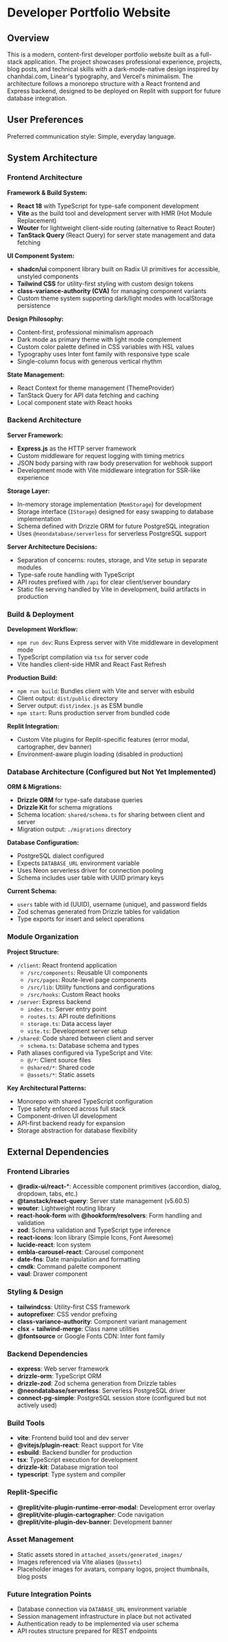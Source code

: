 # Developer Portfolio Website

## Overview

This is a modern, content-first developer portfolio website built as a full-stack application. The project showcases professional experience, projects, blog posts, and technical skills with a dark-mode-native design inspired by chanhdai.com, Linear's typography, and Vercel's minimalism. The architecture follows a monorepo structure with a React frontend and Express backend, designed to be deployed on Replit with support for future database integration.

## User Preferences

Preferred communication style: Simple, everyday language.

## System Architecture

### Frontend Architecture

**Framework & Build System:**
- **React 18** with TypeScript for type-safe component development
- **Vite** as the build tool and development server with HMR (Hot Module Replacement)
- **Wouter** for lightweight client-side routing (alternative to React Router)
- **TanStack Query** (React Query) for server state management and data fetching

**UI Component System:**
- **shadcn/ui** component library built on Radix UI primitives for accessible, unstyled components
- **Tailwind CSS** for utility-first styling with custom design tokens
- **class-variance-authority (CVA)** for managing component variants
- Custom theme system supporting dark/light modes with localStorage persistence

**Design Philosophy:**
- Content-first, professional minimalism approach
- Dark mode as primary theme with light mode complement
- Custom color palette defined in CSS variables with HSL values
- Typography uses Inter font family with responsive type scale
- Single-column focus with generous vertical rhythm

**State Management:**
- React Context for theme management (ThemeProvider)
- TanStack Query for API data fetching and caching
- Local component state with React hooks

### Backend Architecture

**Server Framework:**
- **Express.js** as the HTTP server framework
- Custom middleware for request logging with timing metrics
- JSON body parsing with raw body preservation for webhook support
- Development mode with Vite middleware integration for SSR-like experience

**Storage Layer:**
- In-memory storage implementation (`MemStorage`) for development
- Storage interface (`IStorage`) designed for easy swapping to database implementation
- Schema defined with Drizzle ORM for future PostgreSQL integration
- Uses `@neondatabase/serverless` for serverless PostgreSQL support

**Server Architecture Decisions:**
- Separation of concerns: routes, storage, and Vite setup in separate modules
- Type-safe route handling with TypeScript
- API routes prefixed with `/api` for clear client/server boundary
- Static file serving handled by Vite in development, build artifacts in production

### Build & Deployment

**Development Workflow:**
- `npm run dev`: Runs Express server with Vite middleware in development mode
- TypeScript compilation via `tsx` for server code
- Vite handles client-side HMR and React Fast Refresh

**Production Build:**
- `npm run build`: Bundles client with Vite and server with esbuild
- Client output: `dist/public` directory
- Server output: `dist/index.js` as ESM bundle
- `npm start`: Runs production server from bundled code

**Replit Integration:**
- Custom Vite plugins for Replit-specific features (error modal, cartographer, dev banner)
- Environment-aware plugin loading (disabled in production)

### Database Architecture (Configured but Not Yet Implemented)

**ORM & Migrations:**
- **Drizzle ORM** for type-safe database queries
- **Drizzle Kit** for schema migrations
- Schema location: `shared/schema.ts` for sharing between client and server
- Migration output: `./migrations` directory

**Database Configuration:**
- PostgreSQL dialect configured
- Expects `DATABASE_URL` environment variable
- Uses Neon serverless driver for connection pooling
- Schema includes user table with UUID primary keys

**Current Schema:**
- `users` table with id (UUID), username (unique), and password fields
- Zod schemas generated from Drizzle tables for validation
- Type exports for insert and select operations

### Module Organization

**Project Structure:**
- `/client`: React frontend application
  - `/src/components`: Reusable UI components
  - `/src/pages`: Route-level page components
  - `/src/lib`: Utility functions and configurations
  - `/src/hooks`: Custom React hooks
- `/server`: Express backend
  - `index.ts`: Server entry point
  - `routes.ts`: API route definitions
  - `storage.ts`: Data access layer
  - `vite.ts`: Development server setup
- `/shared`: Code shared between client and server
  - `schema.ts`: Database schema and types
- Path aliases configured via TypeScript and Vite:
  - `@/*`: Client source files
  - `@shared/*`: Shared code
  - `@assets/*`: Static assets

**Key Architectural Patterns:**
- Monorepo with shared TypeScript configuration
- Type safety enforced across full stack
- Component-driven UI development
- API-first backend ready for expansion
- Storage abstraction for database flexibility

## External Dependencies

### Frontend Libraries
- **@radix-ui/react-***: Accessible component primitives (accordion, dialog, dropdown, tabs, etc.)
- **@tanstack/react-query**: Server state management (v5.60.5)
- **wouter**: Lightweight routing library
- **react-hook-form** with **@hookform/resolvers**: Form handling and validation
- **zod**: Schema validation and TypeScript type inference
- **react-icons**: Icon library (Simple Icons, Font Awesome)
- **lucide-react**: Icon system
- **embla-carousel-react**: Carousel component
- **date-fns**: Date manipulation and formatting
- **cmdk**: Command palette component
- **vaul**: Drawer component

### Styling & Design
- **tailwindcss**: Utility-first CSS framework
- **autoprefixer**: CSS vendor prefixing
- **class-variance-authority**: Component variant management
- **clsx** + **tailwind-merge**: Class name utilities
- **@fontsource** or Google Fonts CDN: Inter font family

### Backend Dependencies
- **express**: Web server framework
- **drizzle-orm**: TypeScript ORM
- **drizzle-zod**: Zod schema generation from Drizzle tables
- **@neondatabase/serverless**: Serverless PostgreSQL driver
- **connect-pg-simple**: PostgreSQL session store (configured but not actively used)

### Build Tools
- **vite**: Frontend build tool and dev server
- **@vitejs/plugin-react**: React support for Vite
- **esbuild**: Backend bundler for production
- **tsx**: TypeScript execution for development
- **drizzle-kit**: Database migration tool
- **typescript**: Type system and compiler

### Replit-Specific
- **@replit/vite-plugin-runtime-error-modal**: Development error overlay
- **@replit/vite-plugin-cartographer**: Code navigation
- **@replit/vite-plugin-dev-banner**: Development banner

### Asset Management
- Static assets stored in `attached_assets/generated_images/`
- Images referenced via Vite aliases (`@assets`)
- Placeholder images for avatars, company logos, project thumbnails, blog posts

### Future Integration Points
- Database connection via `DATABASE_URL` environment variable
- Session management infrastructure in place but not activated
- Authentication ready to be implemented via user schema
- API routes structure prepared for REST endpoints